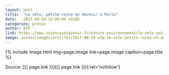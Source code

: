```yaml
---
layout: post
title:  "Le vélo, petite reine en devenir à Paris"
date:   2017-08-20 12:00:00 +0100
categories: presse
author: AFP
link: https://www.sciencesetavenir.fr/nature-environnement/le-velo-petite-reine-en-devenir-a-paris_115644
image: assets/images/articles/2017-08-20-afp-le-velo-petite-reine-en-devenir-a-paris.jpg
---
```


{% include image.html
            img=page.image
            link=page.image
            caption=page.title
%}

Source: [{{ page.link }}]({{ page.link }}){:rel='nofollow'}
